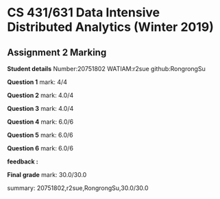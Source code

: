 # CS 431/631 Data Intensive Distributed Analytics (Winter 2019)
## Assignment 2 Marking

**Student details**
Number:20751802
WATIAM:r2sue
github:RongrongSu

**Question 1**
mark: 4/4

**Question 2**
mark: 4.0/4

**Question 3**
mark: 4.0/4

**Question 4**
mark: 6.0/6

**Question 5**
mark: 6.0/6

**Question 6**
mark: 6.0/6

**feedback :** 

**Final grade**
mark: 30.0/30.0

summary: 20751802,r2sue,RongrongSu,30.0/30.0
